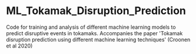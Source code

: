 # ML_Tokamak_Disruption_Prediction
Code for training and analysis of different machine learning models to predict disruptive events in tokamaks. 
Accompanies the paper 'Tokamak disruption prediction using different machine learning techniques' (Croonen et al 2020)
